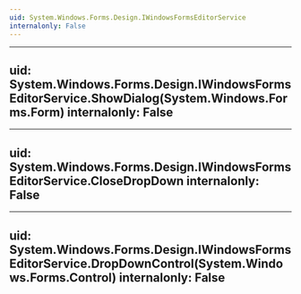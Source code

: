 ```yaml
---
uid: System.Windows.Forms.Design.IWindowsFormsEditorService
internalonly: False
---
```


---
uid: System.Windows.Forms.Design.IWindowsFormsEditorService.ShowDialog(System.Windows.Forms.Form)
internalonly: False
---

---
uid: System.Windows.Forms.Design.IWindowsFormsEditorService.CloseDropDown
internalonly: False
---

---
uid: System.Windows.Forms.Design.IWindowsFormsEditorService.DropDownControl(System.Windows.Forms.Control)
internalonly: False
---

